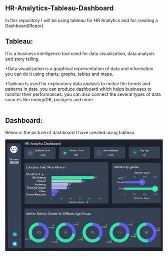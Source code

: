 ## HR-Analytics-Tableau-Dashboard

In this repository I will be using tableau for HR Analytics and for creating a Dashboard/Report.
<br />

## Tableau:<br /> 

It is a business intelligence tool used for data visualization, data analysis and story telling.

   •Data visualization is a graphical representation of data and information. you can do it using charts, graphs, tables and maps.
   

   •Tableau is used for exploratory data analysis to notice the trends and patterns in data. you can produce dashboard which helps busineses to monitor their performances. you can also connect the 
    several types of data sources like mongoDB, postgres and more.
 <br />
 <br />
 ## Dashboard:
Below is the picture of dashboard I have created using tableau.<br />
<be /> 



<img src="images/Dashboardimg.png" width="600"> 

